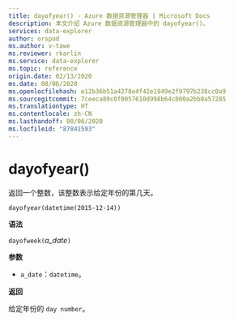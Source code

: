 ```yaml
---
title: dayofyear() - Azure 数据资源管理器 | Microsoft Docs
description: 本文介绍 Azure 数据资源管理器中的 dayofyear()。
services: data-explorer
author: orspod
ms.author: v-tawe
ms.reviewer: rkarlin
ms.service: data-explorer
ms.topic: reference
origin.date: 02/13/2020
ms.date: 08/06/2020
ms.openlocfilehash: e12b36b51a4278e4f42e1949e2f9797b238cc0a9
ms.sourcegitcommit: 7ceeca89c0f0057610d998b64c000a2bb0a57285
ms.translationtype: HT
ms.contentlocale: zh-CN
ms.lasthandoff: 08/06/2020
ms.locfileid: "87841593"
---
```

# <a name="dayofyear"></a>dayofyear()

返回一个整数，该整数表示给定年份的第几天。

```kusto
dayofyear(datetime(2015-12-14))
```

**语法**

`dayofweek(`*a_date*`)`

**参数**

* `a_date`：`datetime`。

**返回**

给定年份的 `day number`。